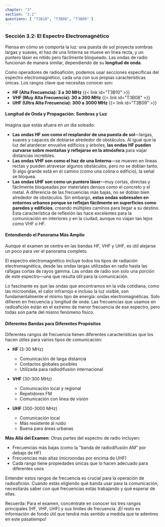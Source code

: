 ```yaml
---
chapter: "3"
section: "3.2"
questions: [ "T3B10", "T3B08", "T3B09" ]
---
```


### Sección 3.2: El Espectro Electromagnético  

Piensa en cómo se comporta la luz: una puesta de sol proyecta sombras largas y suaves, el haz de una linterna se mueve en línea recta, y un puntero láser es nítido pero fácilmente bloqueado. Las ondas de radio funcionan de manera similar, dependiendo de su **longitud de onda**.  

Como operadores de radioafición, podemos usar secciones específicas del espectro electromagnético, cada una con sus propias características únicas. Los rangos clave que necesitas conocer son:  

- **HF (Alta Frecuencia): 3 a 30 MHz** {{< link id="T3B10" >}}  
- **VHF (Muy Alta Frecuencia): 30 a 300 MHz** {{< link id="T3B08" >}}  
- **UHF (Ultra Alta Frecuencia): 300 a 3000 MHz** {{< link id="T3B09" >}}  

#### Longitud de Onda y Propagación: Sombras y Luz  

Imagina que estás afuera en un día soleado:  

- **Las ondas HF son como el resplandor de una puesta de sol**—largas, suaves y capaces de doblarse alrededor de obstáculos. Al igual que la luz del atardecer envuelve edificios y árboles, **las ondas HF pueden curvarse sobre montañas y reflejarse en la atmósfera** para viajar distancias increíbles.  
- **Las ondas VHF son como el haz de una linterna**—se mueven en líneas rectas y pueden atravesar algunos obstáculos, pero no se doblan tanto. Si algo grande está en el camino (como una colina o edificio), la señal se bloquea.  
- **Las ondas UHF son como un puntero láser**—muy cortas, directas y fácilmente bloqueadas por materiales densos como el concreto y el metal. A diferencia de las frecuencias más bajas, no se doblan bien alrededor de obstáculos. Sin embargo, **estas ondas sobresalen en entornos urbanos porque se reflejan fácilmente en superficies como paredes y edificios**, creando múltiples caminos para llegar a su destino. Esta característica de reflexión las hace excelentes para la comunicación en interiores y en la ciudad, aunque no viajan tan lejos como VHF o HF.

#### Entendiendo el Panorama Más Amplio

Aunque el examen se centra en las bandas HF, VHF y UHF, es útil alejarse un poco para ver el panorama completo.

El espectro electromagnético incluye todos los tipos de radiación electromagnética, desde las ondas largas utilizadas en radio hasta las ráfagas cortas de rayos gamma. Las ondas de radio son solo una porción de este espectro—una que resulta útil para la comunicación.

Lo fascinante es que las ondas que encontramos en la vida cotidiana, como las microondas, el calor infrarrojo e incluso la luz visible, son fundamentalmente el mismo tipo de energía: ondas electromagnéticas. Solo difieren en frecuencia y longitud de onda. Las frecuencias que usamos en radioafición están en el extremo de menor frecuencia de ese espectro, pero todas son parte del mismo fenómeno físico.

#### Diferentes Bandas para Diferentes Propósitos

Diferentes rangos de frecuencia tienen diferentes características que los hacen útiles para varios tipos de comunicación:

- **HF** (3-30 MHz)
  - Comunicación de larga distancia
  - Contactos globales posibles
  - Utilizada para radiodifusión internacional

- **VHF** (30-300 MHz)
  - Comunicación local y regional
  - Repetidores FM
  - Comunicación con línea de visión

- **UHF** (300-3000 MHz)
  - Comunicación local
  - Más resistente al ruido
  - Buena para áreas urbanas

**Más Allá del Examen**: Otras partes del espectro de radio incluyen:
- Frecuencias más bajas (como la "banda de radiodifusión AM" por debajo de HF)
- Frecuencias más altas (microondas por encima de UHF)
- Cada rango tiene propiedades únicas que lo hacen adecuado para diferentes usos

Entender estos rangos de frecuencia es crucial para la operación de radioafición. Cuando estás eligiendo qué banda usar para la comunicación, necesitarás saber con qué frecuencias estás trabajando y qué esperar de ellas.

Recuerda: Para el examen, concéntrate en conocer los tres rangos principales (HF, VHF, UHF) y sus límites de frecuencia. ¡El resto es información de fondo útil que tendrá más sentido a medida que te adentres en este pasatiempo!